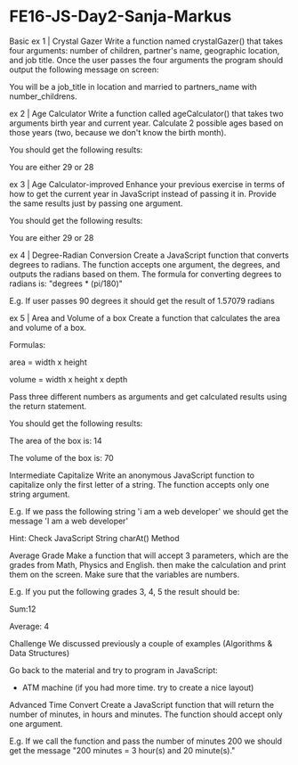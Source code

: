 # FE16-JS-Day2-Sanja-Markus
Basic
ex 1 | Crystal Gazer
Write a function named crystalGazer() that takes four arguments: number of children, partner's name, geographic location, and job title. Once the user passes the four arguments the program should output the following message on screen:

You will be a job_title in location and married to partners_name with number_childrens.


ex 2 | Age Calculator
Write a function called ageCalculator() that takes two arguments birth year and current year. Calculate 2 possible ages based on those years (two, because we don't know the birth month).

You should get the following results:

You are either 29 or 28


ex 3 | Age Calculator-improved
Enhance your previous exercise in terms of how to get the current year in JavaScript instead of passing it in. Provide the same results just by  passing one argument.

You should get the following results:

You are either 29 or 28


ex 4 | Degree-Radian Conversion
Create a JavaScript function that converts degrees to radians. The function accepts one argument, the degrees, and outputs the radians based on them. The formula for converting degrees to radians is: "degrees * (pi/180)"

E.g. If user passes 90 degrees it should get the result of 1.57079 radians


ex 5 | Area and Volume of a box
Create a function that calculates the area and volume of a box.

Formulas:

area = width x height

volume = width x height x depth

Pass three different numbers as arguments and get calculated results using the return statement.

You should get the following results:

The area of the box is: 14

The volume of the box is: 70

Intermediate
Capitalize
Write an anonymous JavaScript function to capitalize only the first letter of a string. The function accepts only one string argument.

E.g. If we pass the following string 'i am a web developer' we should get the message 'I am a web developer'

Hint: Check JavaScript String charAt() Method

 


Average Grade
Make a function that will accept 3 parameters, which are the grades from Math, Physics and English. then make the calculation and print them on the screen. Make sure that the variables are numbers.

E.g. If you put the following grades 3, 4, 5 the result should be:

Sum:12

Average: 4

Challenge
We discussed previously a couple of examples (Algorithms & Data Structures)

Go back to the material and try to program in JavaScript: 

- ATM machine (if you had more time. try to create a nice layout)

Advanced
Time Convert
Create a JavaScript function that will return the number of minutes, in hours and minutes. The function should accept only one argument.

E.g. If we call the function and pass the number of minutes 200 we should get the message "200 minutes = 3 hour(s) and 20 minute(s)."
